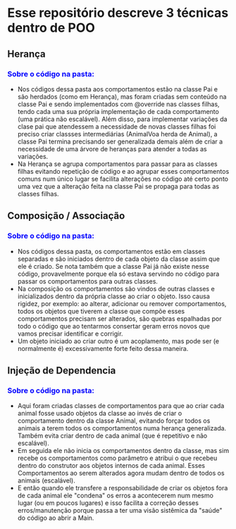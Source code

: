 # Esse repositório descreve 3 técnicas dentro de POO
<style>h3{color: blue;}</style>

## Herança
### Sobre o código na pasta:
- Nos códigos dessa pasta aos comportamentos estão na classe Pai e são herdados (como em Herança), mas foram criadas
sem conteúdo na classe Pai e sendo implementados com @override nas classes filhas, tendo cada uma sua própria
implementação de cada comportamento (uma prática não escalável). Além disso, para implementar variações da clase pai
que atendessem a necessidade de novas classes filhas foi preciso criar classses intermediárias (AnimalVoa herda de 
Animal), a classe Pai termina precisando ser generalizada demais além de criar a necessidade de uma árvore de heranças 
para atender a todas as variações.
- Na Herança se agrupa comportamentos para passar para as classes filhas evitando repetição de código e ao agrupar 
esses comportamentos comuns num único lugar se facilita alterações no código até certo ponto uma vez que a 
alteração feita na classe Pai se propaga para todas as classes filhas. 

## Composição / Associação
### Sobre o código na pasta:
- Nos códigos dessa pasta, os comportamentos estão em classes separadas e são iniciados dentro de cada objeto da classe
assim que ele é criado. Se nota também que a classe Pai já não existe nesse código, provavelmente porque ela só estava 
servindo no código para passar os comportamentos para outras classes. 
- Na composição os comportamentos são vindos de outras classes e inicializados dentro da própria classe ao criar o 
objeto. Isso causa rigidez, por exemplo: ao alterar, adicionar ou remover comportamentos, todos os objetos que tiverem 
a classe que compõe esses comportamentos precisam ser alterados, são quebras espalhadas por todo o código que ao 
tentarmos consertar geram erros novos que vamos precisar identificar e corrigir.
- Um objeto iniciado ao criar outro é um acoplamento, mas pode ser (e normalmente é) excessivamente forte feito dessa
maneira.

## Injeção de Dependencia
### Sobre o código na pasta:
- Aqui foram criadas classes de comportamentos para que ao criar cada animal fosse usado objetos da classe ao invés de 
criar o comportamento dentro da classe Animal, evitando forçar todos os animais a terem todos os comportamentos numa 
herança generalizada. Também evita criar dentro de cada animal (que é repetitivo e não escalável).
- Em seguida ele não inicia os comportamentos dentro da classe, mas sim recebe os comportamentos como parâmetro e 
atribui o que recebeu dentro do construtor aos objetos internos de cada animal. Esses Comportamentos ao serem alterados
agora mudam dentro de todos os animais (escalável).
- E então quando ele transfere a responsabilidade de criar os objetos fora de cada animal ele "condena" os erros a 
acontecerem num mesmo lugar (ou em poucos lugares) e isso facilita a correção desses erros/manutenção porque passa a 
ter uma visão sistêmica da "saúde" do código ao abrir a Main.
